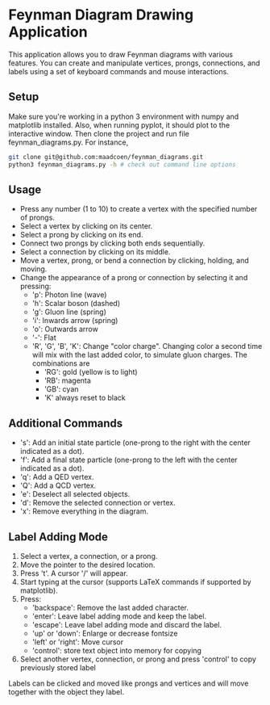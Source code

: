 # Feynman Diagram Drawing Application

This application allows you to draw Feynman diagrams with various features. You can create and manipulate vertices,
prongs, connections, and labels using a set of keyboard commands and mouse interactions.

## Setup

Make sure you're working in a python 3 environment with numpy and matplotlib installed.
Also, when running pyplot, it should plot to the interactive window. Then clone the project and run
file feynman_diagrams.py. For instance,

```bash
git clone git@github.com:maadcoen/feynman_diagrams.git
python3 feynman_diagrams.py -h # check out command line options
```

## Usage

- Press any number (1 to 10) to create a vertex with the specified number of prongs.
- Select a vertex by clicking on its center.
- Select a prong by clicking on its end.
- Connect two prongs by clicking both ends sequentially.
- Select a connection by clicking on its middle.
- Move a vertex, prong, or bend a connection by clicking, holding, and moving.
- Change the appearance of a prong or connection by selecting it and pressing:
    - 'p': Photon line (wave)
    - 'h': Scalar boson (dashed)
    - 'g': Gluon line (spring)
    - 'i': Inwards arrow (spring)
    - 'o': Outwards arrow
    - '-': Flat
    - 'R', 'G', 'B', 'K': Change "color charge". Changing color a second time will mix with the last added color, to
      simulate gluon charges. The combinations are
      - 'RG': gold (yellow is to light)
      - 'RB': magenta
      - 'GB': cyan
      - 'K' always reset to black

## Additional Commands

- 's': Add an initial state particle (one-prong to the right with the center indicated as a dot).
- 'f': Add a final state particle (one-prong to the left with the center indicated as a dot).
- 'q': Add a QED vertex.
- 'Q': Add a QCD vertex.
- 'e': Deselect all selected objects.
- 'd': Remove the selected connection or vertex.
- 'x': Remove everything in the diagram.

## Label Adding Mode

1. Select a vertex, a connection, or a prong.
2. Move the pointer to the desired location.
3. Press 't'. A cursor '/' will appear.
4. Start typing at the cursor (supports LaTeX commands if supported by matplotlib).
5. Press:
    - 'backspace': Remove the last added character.
    - 'enter': Leave label adding mode and keep the label.
    - 'escape': Leave label adding mode and discard the label.
    - 'up' or 'down': Enlarge or decrease fontsize
    - 'left' or 'right': Move cursor
    - 'control': store text object into memory for copying
6. Select another vertex, connection, or prong and press 'control' to copy previously stored label

Labels can be clicked and moved like prongs and vertices and will move together with the object they label.

